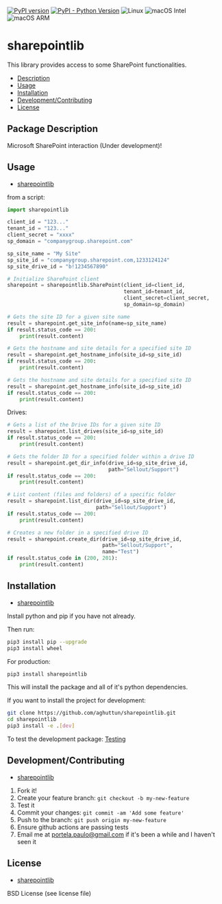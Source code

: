 [![PyPI version](https://badge.fury.io/py/aghuttun.svg)](https://badge.fury.io/py/aghuttun)
[![PyPI - Python Version](https://img.shields.io/pypi/pyversions/aghuttun)](https://pypi.org/project/aghuttun/)
![Linux](https://img.shields.io/badge/os-Linux-blue.svg)
![macOS Intel](https://img.shields.io/badge/os-macOS_Intel-lightgrey.svg)
![macOS ARM](https://img.shields.io/badge/os-macOS_ARM-lightgrey.svg)

# sharepointlib

This library provides access to some SharePoint functionalities.

* [Description](#package-description)
* [Usage](#usage)
* [Installation](#installation)
* [Development/Contributing](#developmentcontributing)
* [License](#license)

## Package Description

Microsoft SharePoint interaction (Under development)!

## Usage

* [sharepointlib](#sharepointlib)

from a script:

```python
import sharepointlib

client_id = "123..."
tenant_id = "123..."
client_secret = "xxxx"
sp_domain = "companygroup.sharepoint.com"

sp_site_name = "My Site"
sp_site_id = "companygroup.sharepoint.com,1233124124"
sp_site_drive_id = "b!1234567890"

# Initialize SharePoint client
sharepoint = sharepointlib.SharePoint(client_id=client_id, 
                                      tenant_id=tenant_id, 
                                      client_secret=client_secret, 
                                      sp_domain=sp_domain)
```

```python
# Gets the site ID for a given site name
result = sharepoint.get_site_info(name=sp_site_name)
if result.status_code == 200:
    print(result.content)
```

```python
# Gets the hostname and site details for a specified site ID
result = sharepoint.get_hostname_info(site_id=sp_site_id)
if result.status_code == 200:
    print(result.content)
```

```python
# Gets the hostname and site details for a specified site ID
result = sharepoint.get_hostname_info(site_id=sp_site_id)
if result.status_code == 200:
    print(result.content)
```

Drives:

```python
# Gets a list of the Drive IDs for a given site ID
result = sharepoint.list_drives(site_id=sp_site_id)
if result.status_code == 200:
    print(result.content)
```

```python
# Gets the folder ID for a specified folder within a drive ID
result = sharepoint.get_dir_info(drive_id=sp_site_drive_id,
                                 path="Sellout/Support")
if result.status_code == 200:
    print(result.content)
```

```python
# List content (files and folders) of a specific folder
result = sharepoint.list_dir(drive_id=sp_site_drive_id, 
                             path="Sellout/Support")
if result.status_code == 200:
    print(result.content)
```

```python
# Creates a new folder in a specified drive ID
result = sharepoint.create_dir(drive_id=sp_site_drive_id, 
                               path="Sellout/Support",
                               name="Test")
if result.status_code in (200, 201):
    print(result.content)
```

## Installation

* [sharepointlib](#sharepointlib)

Install python and pip if you have not already.

Then run:

```bash
pip3 install pip --upgrade
pip3 install wheel
```

For production:

```bash
pip3 install sharepointlib
```

This will install the package and all of it's python dependencies.

If you want to install the project for development:

```bash
git clone https://github.com/aghuttun/sharepointlib.git
cd sharepointlib
pip3 install -e .[dev]
```

To test the development package: [Testing](#testing)

## Development/Contributing

* [sharepointlib](#sharepointlib)

1. Fork it!
2. Create your feature branch: `git checkout -b my-new-feature`
3. Test it
5. Commit your changes: `git commit -am 'Add some feature'`
6. Push to the branch: `git push origin my-new-feature`
7. Ensure github actions are passing tests
8. Email me at portela.paulo@gmail.com if it's been a while and I haven't seen it

## License

* [sharepointlib](#sharepointlib)

BSD License (see license file)
